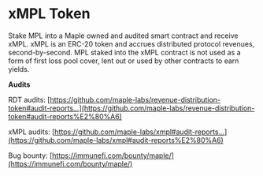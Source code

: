 # xMPL Token

Stake MPL into a Maple owned and audited smart contract and receive xMPL. xMPL is an ERC-20 token and accrues distributed protocol revenues, second-by-second. MPL staked into the xMPL contract is not used as a form of first loss pool cover, lent out or used by other contracts to earn yields.

**Audits**

RDT audits: [https://github.com/maple-labs/revenue-distribution-token#audit-reports…](https://github.com/maple-labs/revenue-distribution-token#audit-reports%E2%80%A6)

xMPL audits: [https://github.com/maple-labs/xmpl#audit-reports…](https://github.com/maple-labs/xmpl#audit-reports%E2%80%A6)

Bug bounty: [https://immunefi.com/bounty/maple/](https://immunefi.com/bounty/maple/)



